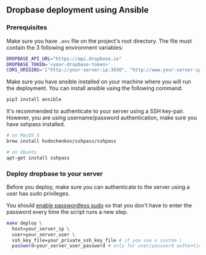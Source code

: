 ## Dropbase deployment using Ansible

### Prerequisites

Make sure you have `.env` file on the project's root directory. The file must contain the 3 following environment variables:
```bash
DROPBASE_API_URL="https://api.dropbase.io"
DROPBASE_TOKEN='<your-dropbase-token>'
CORS_ORIGINS='["http://your-server-ip:3030", "http://www.your-server-ip:3030"]'
```

Make sure you have ansible installed on your machine where you will run the deployment. You can install ansible using
the following command:

```bash
pip3 install ansible 
```

It's recommended to authenticate to your server using a SSH key-pair. However, you are using username/password
authentication, make sure you have sshpass installed.

```bash
# on MacOS X
brew install hudochenkov/sshpass/sshpass

# on Ubuntu
apt-get install sshpass
```

### Deploy dropbase to your server

Before you deploy, make sure you can authenticate to the server using a user has sudo privileges. 

You should [enable passwordless sudo](https://timonweb.com/devops/how-to-enable-passwordless-sudo-for-a-specific-user-in-linux/) so that you don't have to enter the password every time the script runs a new step.

```bash
make deploy \
  host=your_server_ip \
  user=your_server_user \
  ssh_key_file=your_private_ssh_key_file # if you use a custom \
  password=your_server_user_password # only for user/password authentication
```
